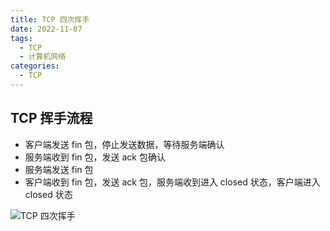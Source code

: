 ```yaml
---
title: TCP 四次挥手
date: 2022-11-07
tags:
  - TCP
  - 计算机网络
categories:
  - TCP
---
```


## TCP 挥手流程

- 客户端发送 fin 包，停止发送数据，等待服务端确认
- 服务端收到 fin 包，发送 ack 包确认
- 服务端发送 fin 包
- 客户端收到 fin 包，发送 ack 包，服务端收到进入 closed 状态，客户端进入 closed 状态

![TCP 四次挥手](https://pxs797.github.io/images/TCP%E5%9B%9B%E6%AC%A1%E6%8C%A5%E6%89%8B.png)